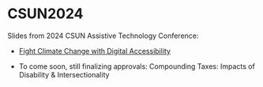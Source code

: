 # CSUN2024
Slides from 2024 CSUN Assistive Technology Conference: 

- [Fight Climate Change with Digital Accessibility](https://github.com/jenstrickland/CSUN2024/blob/main/2024CSUN-ClimateChange04.pptx)
  
- To come soon, still finalizing approvals: Compounding Taxes: Impacts of Disability &amp; Intersectionality
